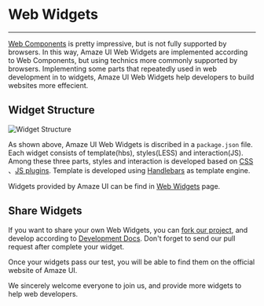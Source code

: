 # Web Widgets
---

[Web Components](http://www.w3.org/TR/components-intro/) is pretty impressive, but is not fully supported by browsers. In this way, Amaze UI Web Widgets are implemented according to Web Components, but using technics more commonly supported by browsers. Implementing some parts that repeatedly used in web development in to widgets, Amaze UI Web Widgets help developers to build websites more effecient.

## Widget Structure

<div>
  <img src="http://dgtour.dg.gov.cn/i/docs/widget.jpg" alt="Widget Structure" style="max-width: 400px" class="am-center"/>
</div>

As shown above, Amaze UI Web Widgets is discribed in a `package.json` file. Each widget consists of template(hbs), styles(LESS) and interaction(JS). Among these three parts, styles and interaction is developed based on [CSS](/css) 、[JS plugins](/javascript). Template is developed using [Handlebars](http://handlebarsjs.com/) as template engine.

Widgets provided by Amaze UI can be find in [Web Widgets](/widgets) page.

## Share Widgets

If you want to share your own Web Widgets, you can [fork our project](https://github.com/allmobilize/amazeui/fork), and develop according to [Development Docs](/getting-started/widget). Don't forget to send our pull request after complete your widget.

Once your widgets pass our test, you will be able to find them on the official website of Amaze UI.

We sincerely welcome everyone to join us, and provide more widgets to help web developers.
